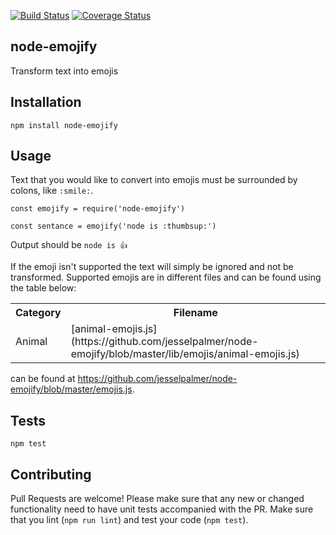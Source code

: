 [![Build Status](https://travis-ci.org/jesselpalmer/node-emojify.svg?branch=master)](https://travis-ci.org/jesselpalmer/node-emojify)
[![Coverage Status](https://coveralls.io/repos/github/jesselpalmer/node-emojify/badge.svg?branch=master)](https://coveralls.io/github/jesselpalmer/node-emojify?branch=master)

node-emojify
------------

Transform text into emojis

## Installation

  `npm install node-emojify`

## Usage

  Text that you would like to convert into emojis must be surrounded by colons, like `:smile:`.
  
    const emojify = require('node-emojify')

    const sentance = emojify('node is :thumbsup:')
  
  Output should be `node is 👍`

  If the emoji isn't supported the text will simply be ignored and not be transformed. Supported emojis are in different files and can be found using the table below: 
  
  <table>
    <tr>
      <th>Category</th>
      <th>Filename</th>
    </tr>
    <tr>
      <td>Animal</td>
      <td>[animal-emojis.js](https://github.com/jesselpalmer/node-emojify/blob/master/lib/emojis/animal-emojis.js)</td>
    </tr>
   </table>
   
  can be found at https://github.com/jesselpalmer/node-emojify/blob/master/emojis.js.
  
## Tests

  `npm test`

## Contributing

Pull Requests are welcome! Please make sure that any new or changed functionality need to have unit tests accompanied with the PR. Make sure that you lint (`npm run lint`) and test your code (`npm test`).
